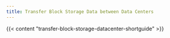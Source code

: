 ```yaml
---
title: Transfer Block Storage Data between Data Centers
---
```


{{< content "transfer-block-storage-datacenter-shortguide" >}}